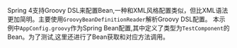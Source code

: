 Spring 4支持Groovy DSL来配置Bean,一种和XML风格配置类似，但比XML语法更加简明。主要使用`GroovyBeanDefinitionReader`解析Groovy DSL配置。
本示例中`AppConfig.groovy`作为Spring Bean配置,其中定义了类型为`TestComponent`的Bean。为了测试,这里还进行了Bean获取和对应方法调用。